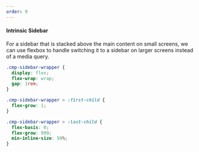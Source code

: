 ```yaml
---
order: 9
---
```


#### Intrinsic Sidebar

For a sidebar that is stacked above the main content on small screens, we can use flexbox to handle switching it to a sidebar on larger screens instead of a media query.

```css
.cmp-sidebar-wrapper {
  display: flex;
  flex-wrap: wrap;
  gap: 1rem;
}

.cmp-sidebar-wrapper > :first-child {
  flex-grow: 1;
}

.cmp-sidebar-wrapper > :last-child {
  flex-basis: 0;
  flex-grow: 999;
  min-inline-size: 50%;
}
```
